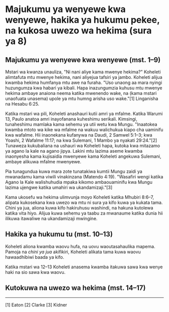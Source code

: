# Majukumu ya wenyewe kwa wenyewe, hakika ya hukumu pekee, na kukosa uwezo wa hekima (sura ya 8)

## Majukumu ya wenyewe kwa wenyewe (mst. 1–9)

Mstari wa kwanza unauliza, "Ni nani aliye kama mwenye hekima?" Koheleti alimtafuta mtu mwenye hekima, nani aliyejua tafsiri ya jambo. Koheleti alijua kwamba hekima humfanya mtu awe na furaha. "Uso unaong aa mara nyingi huzungumza kwa habari ya kibali. Hapa inazungumzia kuhusu mtu mwenye hekima ambaye anaiona neema katika mwenendo wake, na (kama mstari unaofuata unasema) upole ya mtu humng arisha uso wake."[1] Linganisha na Hesabu 6:25.

Katika mstari wa pili, Koheleti anashauri kutii amri ya mfalme. Katika Warumi 13, Paulo anatoa amri inayofanana kuheshimu serikali. Kimsingi, tunaheshimu mamlaka kama sehemu ya utii wetu kwa Mungu. "Inaatokea kwamba mtoto wa kike wa mfalme na wakuu walichukua kiapo cha uaminifu kwa wafalme. Hii inaonekana kufanywa na Daudi, 2 Samwel 5:1–3; kwa Yoashi, 2 Wafalme 11:17; na kwa Sulemani, 1 Mambo ya nyakati 29:24."[2] Tunaweza kukubaliana na ushauri wa Koheleti hapa, kutoka kwa mitazamo ya agano la kale na agano jipya. Lakini mtu lazima aseme kwamba inaonyesha kama kujisaidia mwenyewe kama Koheleti angekuwa Sulemani, ambaye alikuwa mfalme mwenyewe.

Pia tunagundua kuwa mara zote tunatakiwa kumtii Mungu zaidi ya mwanadamu kama viwili vinakinzana (Matendo 4:19). "Wasafiri wengi katika Agano la Kale walishuhudia mpaka kikomo ambaouaminifu kwa Mungu lazima ujengwe katika umahiri wa ukandamizaji."[3]

Kama ukosefu wa hekima ulimvunja moyo Koheleti katika Mhubiri 8:6–7, alipata kukosekana kwa uwezo wa mtu ni sura ya kifo kuwa ya kukata tama. Chini ya jua, aliona kuwa kifo hakiruhusu washindi, na hakuna kutolewa katika vita hiyo. Alijua kuwa sehemu ya taabu za mwanaume katika dunia hii ilikuwa itawaliwe na ukandamizaji mwingine.

## Hakika ya hukumu tu (mst. 10–13)

Koheleti aliona kwamba waovu hufa, na uovu waoutasahaulika mapema. Pamoja na _chini ya jua_ akifikiri, Koheleti alikata tama kuwa waovu hawaadhibiwi baada ya kifo.

Katika mstari wa 12–13 Koheleti anasema kwamba itakuwa sawa kwa wenye haki na sio sawa kwa waovu.

## Kutokuwa na uwezo wa hekima (mst. 14–17)

-------------------------------------

[1] Eaton
[2] Clarke
[3] Kidner